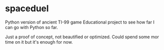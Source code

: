 # spaceduel

Python version of ancient TI-99 game
Educational project to see how far I can go with Python so far.

Just a proof of concept, not beautified or optimized. Could spend some 
mor time on it but it's enough for now.
